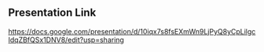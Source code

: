 ## Presentation Link

https://docs.google.com/presentation/d/10iqx7s8fsEXmWn9LjPyQ8yCpLilgcIdqZBfQSx1DNV8/edit?usp=sharing
